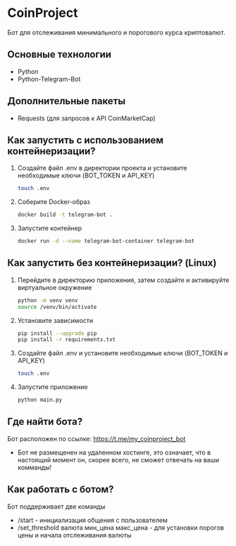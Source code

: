 # CoinProject
Бот для отслеживания минимального и порогового курса криптовалют.
## Основные технологии
* Python
* Python-Telegram-Bot
## Дополнительные пакеты
* Requests (для запросов к API CoinMarketCap)
## Как запустить с использованием контейнеризации?
1. Создайте файл .env в директории проекта и установите необходимые ключи (BOT_TOKEN и API_KEY)
   ```bash
   touch .env
   ```
   
2. Соберите Docker-образ
   ```bash
   docker build -t telegram-bot .
   ```

3. Запустите контейнер
   ```bash
   docker run -d --name telegram-bot-container telegram-bot
   ```
## Как запустить без контейнеризации? (Linux)
1. Перейдите в директорию приложения, затем создайте и активируйте виртуальное окружение
   ```bash
   python -m venv venv
   source /venv/bin/activate
   ```

2. Установите зависимости
   ```bash
   pip install --upgrade pip
   pip install -r requirements.txt
   ```

3. Создайте файл .env и установите необходимые ключи (BOT_TOKEN и API_KEY)
   ```bash
   touch .env
   ```

4. Запустите приложение
   ```bash
   python main.py
   ```
## Где найти бота?
Бот расположен по ссылке: https://t.me/my_coinproject_bot
* Бот не размещенен на удаленном хостинге, это означает, что в настоящий момент он, скорее всего, не сможет отвечать на ваши комманды!
## Как работать с ботом?
Бот поддерживает две команды
* /start - инициализация общения с пользователем
* /set_threshold валюта мин_цена макс_цена - для установки порогов цены и начала отслеживания валюты
